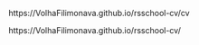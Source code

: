 <p>https://VolhaFilimonava.github.io/rsschool-cv/cv</p>
<p>https://VolhaFilimonava.github.io/rsschool-cv/</p>
